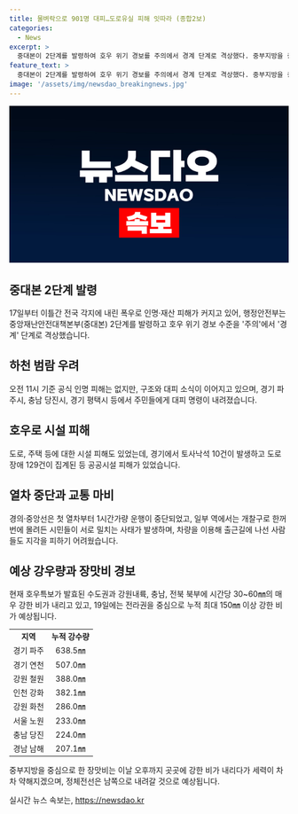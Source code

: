 ```yaml
---
title: 물벼락으로 901명 대피…도로유실 피해 잇따라 (종합2보)
categories:
  - News
excerpt: >
  중대본이 2단계를 발령하여 호우 위기 경보를 주의에서 경계 단계로 격상했다. 중부지방을 중심으로 강한 비가 내리고 있으며, 수도권 지역에도 많은 비가 예상된다. 이로 인해 인명 피해와 재산 피해가 발생 중이며, 도로와 주택 등 시설에 피해가 예상된다. 열차 운행이 중단되고 출근길에 불편이 예상되는 가운데, 호우는 오후까지 이어질 전망이다. 19일에는 전라권을 중심으로 누적 최대 150㎜ 이상의 강한 비가 예상되고 있다. (150자)
feature_text: >
  중대본이 2단계를 발령하여 호우 위기 경보를 주의에서 경계 단계로 격상했다. 중부지방을 중심으로 강한 비가 내리고 있으며, 수도권 지역에도 많은 비가 예상된다. 이로 인해 인명 피해와 재산 피해가 발생 중이며, 도로와 주택 등 시설에 피해가 예상된다. 열차 운행이 중단되고 출근길에 불편이 예상되는 가운데, 호우는 오후까지 이어질 전망이다. 19일에는 전라권을 중심으로 누적 최대 150㎜ 이상의 강한 비가 예상되고 있다. (150자)
image: '/assets/img/newsdao_breakingnews.jpg'
---
```


<p><img src="/assets/img/newsdao_breakingnews.jpg" alt="cryptoinkorea 속보" /></p>

<h2 data-ke-size="size26">중대본 2단계 발령</h2>

<p data-ke-size="size16">17일부터 이틀간 전국 각지에 내린 폭우로 인명·재산 피해가 커지고 있어, 행정안전부는 중앙재난안전대책본부(중대본) 2단계를 발령하고 호우 위기 경보 수준을 '주의'에서 '경계' 단계로 격상했습니다.</p>

<h2 data-ke-size="size26">하천 범람 우려</h2>

<p data-ke-size="size16">오전 11시 기준 공식 인명 피해는 없지만, 구조와 대피 소식이 이어지고 있으며, 경기 파주시, 충남 당진시, 경기 평택시 등에서 주민들에게 대피 명령이 내려졌습니다.</p>

<h2 data-ke-size="size26">호우로 시설 피해</h2>

<p data-ke-size="size16">도로, 주택 등에 대한 시설 피해도 있었는데, 경기에서 토사낙석 10건이 발생하고 도로 장애 129건이 집계된 등 공공시설 피해가 있었습니다.</p>

<h2 data-ke-size="size26">열차 중단과 교통 마비</h2>

<p data-ke-size="size16">경의·중앙선은 첫 열차부터 1시간가량 운행이 중단되었고, 일부 역에서는 개찰구로 한꺼번에 몰려든 시민들이 서로 밀치는 사태가 발생하며, 차량을 이용해 출근길에 나선 사람들도 지각을 피하기 어려웠습니다.</p>

<h2 data-ke-size="size26">예상 강우량과 장맛비 경보</h2>

<p data-ke-size="size16">현재 호우특보가 발효된 수도권과 강원내륙, 충남, 전북 북부에 시간당 30~60㎜의 매우 강한 비가 내리고 있고, 19일에는 전라권을 중심으로 누적 최대 150㎜ 이상 강한 비가 예상됩니다.</p>

<table>
    <tr>
        <td style="text-align: center; height: 17px;"><b>지역</b></td>
        <td style="text-align: center; height: 17px;"><b>누적 강수량</b></td>
    </tr>
    <tr>
        <td style="text-align: center; height: 17px;">경기 파주</td>
        <td style="text-align: center; height: 17px;">638.5㎜</td>
    </tr>
    <tr>
        <td style="text-align: center; height: 17px;">경기 연천</td>
        <td style="text-align: center; height: 17px;">507.0㎜</td>
    </tr>
    <tr>
        <td style="text-align: center; height: 17px;">강원 철원</td>
        <td style="text-align: center; height: 17px;">388.0㎜</td>
    </tr>
    <tr>
        <td style="text-align: center; height: 17px;">인천 강화</td>
        <td style="text-align: center; height: 17px;">382.1㎜</td>
    </tr>
    <tr>
        <td style="text-align: center; height: 17px;">강원 화천</td>
        <td style="text-align: center; height: 17px;">286.0㎜</td>
    </tr>
    <tr>
        <td style="text-align: center; height: 17px;">서울 노원</td>
        <td style="text-align: center; height: 17px;">233.0㎜</td>
    </tr>
    <tr>
        <td style="text-align: center; height: 17px;">충남 당진</td>
        <td style="text-align: center; height: 17px;">224.0㎜</td>
    </tr>
    <tr>
        <td style="text-align: center; height: 17px;">경남 남해</td>
        <td style="text-align: center; height: 17px;">207.1㎜</td>
    </tr>
</table>

<p data-ke-size="size16">중부지방을 중심으로 한 장맛비는 이날 오후까지 곳곳에 강한 비가 내리다가 세력이 차차 약해지겠으며, 정체전선은 남쪽으로 내려갈 것으로 예상됩니다.</p>
실시간 뉴스 속보는, <a href="https://newsdao.kr" rel="dofollow">https://newsdao.kr</a>



